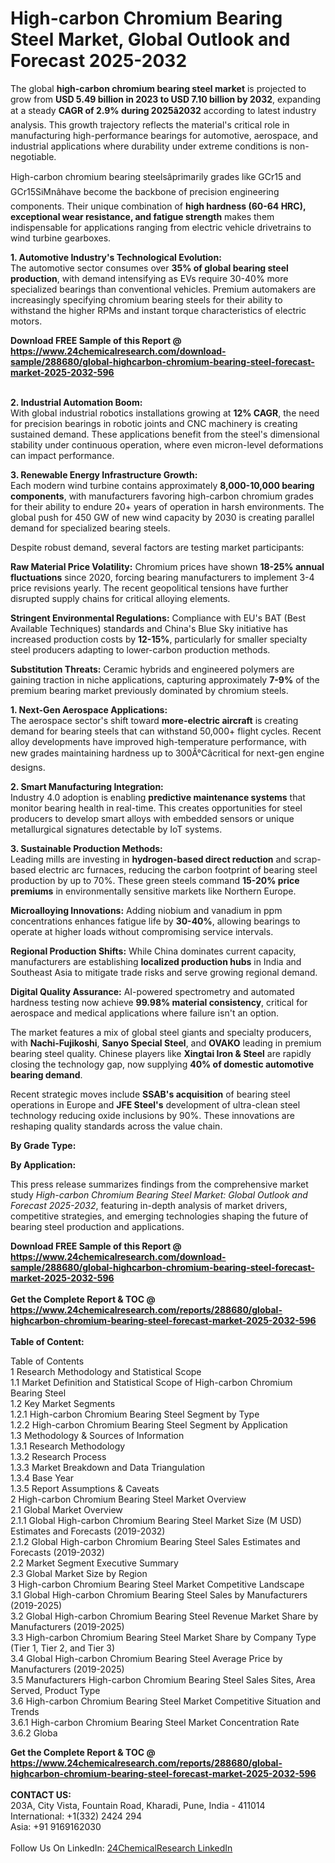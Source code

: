 <h1>High-carbon Chromium Bearing Steel Market, Global Outlook and Forecast 2025-2032</h1><p>The global <strong>high-carbon chromium bearing steel market</strong> is projected to grow from <strong>USD 5.49 billion in 2023 to USD 7.10 billion by 2032</strong>, expanding at a steady <strong>CAGR of 2.9% during 2025â2032</strong> according to latest industry analysis. This growth trajectory reflects the material's critical role in manufacturing high-performance bearings for automotive, aerospace, and industrial applications where durability under extreme conditions is non-negotiable.</p><p>High-carbon chromium bearing steelsâprimarily grades like GCr15 and GCr15SiMnâhave become the backbone of precision engineering components. Their unique combination of <strong>high hardness (60-64 HRC), exceptional wear resistance, and fatigue strength</strong> makes them indispensable for applications ranging from electric vehicle drivetrains to wind turbine gearboxes.</p><p><strong>1. Automotive Industry's Technological Evolution:</strong><br>
The automotive sector consumes over <strong>35% of global bearing steel production</strong>, with demand intensifying as EVs require 30-40% more specialized bearings than conventional vehicles. Premium automakers are increasingly specifying chromium bearing steels for their ability to withstand the higher RPMs and instant torque characteristics of electric motors.</p><div><b>Download FREE Sample of this Report @ 
            <a href="https://www.24chemicalresearch.com/download-sample/288680/global-highcarbon-chromium-bearing-steel-forecast-market-2025-2032-596">
            https://www.24chemicalresearch.com/download-sample/288680/global-highcarbon-chromium-bearing-steel-forecast-market-2025-2032-596</a></b></div><br><p><strong>2. Industrial Automation Boom:</strong><br>
With global industrial robotics installations growing at <strong>12% CAGR</strong>, the need for precision bearings in robotic joints and CNC machinery is creating sustained demand. These applications benefit from the steel's dimensional stability under continuous operation, where even micron-level deformations can impact performance.</p><p><strong>3. Renewable Energy Infrastructure Growth:</strong><br>
Each modern wind turbine contains approximately <strong>8,000-10,000 bearing components</strong>, with manufacturers favoring high-carbon chromium grades for their ability to endure 20+ years of operation in harsh environments. The global push for 450 GW of new wind capacity by 2030 is creating parallel demand for specialized bearing steels.</p><p>Despite robust demand, several factors are testing market participants:</p><p><strong>Raw Material Price Volatility:</strong> Chromium prices have shown <strong>18-25% annual fluctuations</strong> since 2020, forcing bearing manufacturers to implement 3-4 price revisions yearly. The recent geopolitical tensions have further disrupted supply chains for critical alloying elements.</p><p><strong>Stringent Environmental Regulations:</strong> Compliance with EU's BAT (Best Available Techniques) standards and China's Blue Sky initiative has increased production costs by <strong>12-15%</strong>, particularly for smaller specialty steel producers adapting to lower-carbon production methods.</p><p><strong>Substitution Threats:</strong> Ceramic hybrids and engineered polymers are gaining traction in niche applications, capturing approximately <strong>7-9%</strong> of the premium bearing market previously dominated by chromium steels.</p><p><strong>1. Next-Gen Aerospace Applications:</strong><br>
The aerospace sector's shift toward <strong>more-electric aircraft</strong> is creating demand for bearing steels that can withstand 50,000+ flight cycles. Recent alloy developments have improved high-temperature performance, with new grades maintaining hardness up to 300Â°Câcritical for next-gen engine designs.</p><p><strong>2. Smart Manufacturing Integration:</strong><br>
Industry 4.0 adoption is enabling <strong>predictive maintenance systems</strong> that monitor bearing health in real-time. This creates opportunities for steel producers to develop smart alloys with embedded sensors or unique metallurgical signatures detectable by IoT systems.</p><p><strong>3. Sustainable Production Methods:</strong><br>
Leading mills are investing in <strong>hydrogen-based direct reduction</strong> and scrap-based electric arc furnaces, reducing the carbon footprint of bearing steel production by up to 70%. These green steels command <strong>15-20% price premiums</strong> in environmentally sensitive markets like Northern Europe.</p><p><strong>Microalloying Innovations:</strong> Adding niobium and vanadium in ppm concentrations enhances fatigue life by <strong>30-40%</strong>, allowing bearings to operate at higher loads without compromising service intervals.</p><p><strong>Regional Production Shifts:</strong> While China dominates current capacity, manufacturers are establishing <strong>localized production hubs</strong> in India and Southeast Asia to mitigate trade risks and serve growing regional demand.</p><p><strong>Digital Quality Assurance:</strong> AI-powered spectrometry and automated hardness testing now achieve <strong>99.98% material consistency</strong>, critical for aerospace and medical applications where failure isn't an option.</p><p>The market features a mix of global steel giants and specialty producers, with <strong>Nachi-Fujikoshi</strong>, <strong>Sanyo Special Steel</strong>, and <strong>OVAKO</strong> leading in premium bearing steel quality. Chinese players like <strong>Xingtai Iron &amp; Steel</strong> are rapidly closing the technology gap, now supplying <strong>40% of domestic automotive bearing demand</strong>.</p><p>Recent strategic moves include <strong>SSAB's acquisition</strong> of bearing steel operations in Europe and <strong>JFE Steel's</strong> development of ultra-clean steel technology reducing oxide inclusions by 90%. These innovations are reshaping quality standards across the value chain.</p><p><strong>By Grade Type:</strong></p><p><strong>By Application:</strong></p><p>This press release summarizes findings from the comprehensive market study <em>High-carbon Chromium Bearing Steel Market: Global Outlook and Forecast 2025-2032</em>, featuring in-depth analysis of market drivers, competitive strategies, and emerging technologies shaping the future of bearing steel production and applications.</p><div><b>Download FREE Sample of this Report @ 
            <a href="https://www.24chemicalresearch.com/download-sample/288680/global-highcarbon-chromium-bearing-steel-forecast-market-2025-2032-596">
            https://www.24chemicalresearch.com/download-sample/288680/global-highcarbon-chromium-bearing-steel-forecast-market-2025-2032-596</a></b></div><br><div><b>Get the Complete Report & TOC @ 
            <a href="https://www.24chemicalresearch.com/reports/288680/global-highcarbon-chromium-bearing-steel-forecast-market-2025-2032-596">
            https://www.24chemicalresearch.com/reports/288680/global-highcarbon-chromium-bearing-steel-forecast-market-2025-2032-596</a></b></div><br>
            <b>Table of Content:</b><p>Table of Contents<br />
1 Research Methodology and Statistical Scope<br />
1.1 Market Definition and Statistical Scope of High-carbon Chromium Bearing Steel<br />
1.2 Key Market Segments<br />
1.2.1 High-carbon Chromium Bearing Steel Segment by Type<br />
1.2.2 High-carbon Chromium Bearing Steel Segment by Application<br />
1.3 Methodology & Sources of Information<br />
1.3.1 Research Methodology<br />
1.3.2 Research Process<br />
1.3.3 Market Breakdown and Data Triangulation<br />
1.3.4 Base Year<br />
1.3.5 Report Assumptions & Caveats<br />
2 High-carbon Chromium Bearing Steel Market Overview<br />
2.1 Global Market Overview<br />
2.1.1 Global High-carbon Chromium Bearing Steel Market Size (M USD) Estimates and Forecasts (2019-2032)<br />
2.1.2 Global High-carbon Chromium Bearing Steel Sales Estimates and Forecasts (2019-2032)<br />
2.2 Market Segment Executive Summary<br />
2.3 Global Market Size by Region<br />
3 High-carbon Chromium Bearing Steel Market Competitive Landscape<br />
3.1 Global High-carbon Chromium Bearing Steel Sales by Manufacturers (2019-2025)<br />
3.2 Global High-carbon Chromium Bearing Steel Revenue Market Share by Manufacturers (2019-2025)<br />
3.3 High-carbon Chromium Bearing Steel Market Share by Company Type (Tier 1, Tier 2, and Tier 3)<br />
3.4 Global High-carbon Chromium Bearing Steel Average Price by Manufacturers (2019-2025)<br />
3.5 Manufacturers High-carbon Chromium Bearing Steel Sales Sites, Area Served, Product Type<br />
3.6 High-carbon Chromium Bearing Steel Market Competitive Situation and Trends<br />
3.6.1 High-carbon Chromium Bearing Steel Market Concentration Rate<br />
3.6.2 Globa</p><div><b>Get the Complete Report & TOC @ 
            <a href="https://www.24chemicalresearch.com/reports/288680/global-highcarbon-chromium-bearing-steel-forecast-market-2025-2032-596">
            https://www.24chemicalresearch.com/reports/288680/global-highcarbon-chromium-bearing-steel-forecast-market-2025-2032-596</a></b></div><br><b>CONTACT US:</b><br>
            203A, City Vista, Fountain Road, Kharadi, Pune, India - 411014<br>
            International: +1(332) 2424 294<br>
            Asia: +91 9169162030 <br><br>
            Follow Us On LinkedIn: <a href="https://www.linkedin.com/company/24chemicalresearch/">24ChemicalResearch LinkedIn</a>
